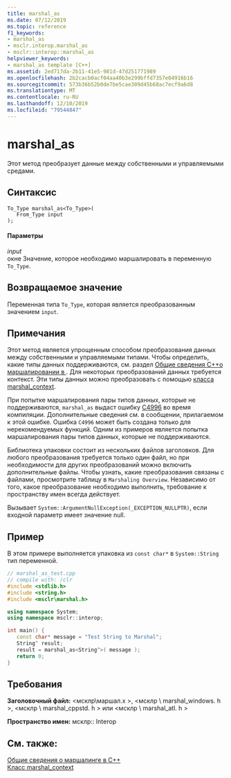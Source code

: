 ```yaml
---
title: marshal_as
ms.date: 07/12/2019
ms.topic: reference
f1_keywords:
- marshal_as
- msclr.interop.marshal_as
- msclr::interop::marshal_as
helpviewer_keywords:
- marshal_as template [C++]
ms.assetid: 2ed717da-2b11-41e5-981d-47d251771989
ms.openlocfilehash: 2b2cacb0acf04aa40b3e299bffd7357e04916b16
ms.sourcegitcommit: 573b36b52b0de7be5cae309d45b68ac7ecf9a6d8
ms.translationtype: MT
ms.contentlocale: ru-RU
ms.lasthandoff: 12/10/2019
ms.locfileid: "79544847"
---
```

# <a name="marshal_as"></a>marshal_as

Этот метод преобразует данные между собственными и управляемыми средами.

## <a name="syntax"></a>Синтаксис

```
To_Type marshal_as<To_Type>(
   From_Type input
);
```

#### <a name="parameters"></a>Параметры

*input*<br/>
окне Значение, которое необходимо маршалировать в переменную `To_Type`.

## <a name="return-value"></a>Возвращаемое значение

Переменная типа `To_Type`, которая является преобразованным значением `input`.

## <a name="remarks"></a>Примечания

Этот метод является упрощенным способом преобразования данных между собственными и управляемыми типами. Чтобы определить, какие типы данных поддерживаются, см. раздел [Общие сведения C++о маршалировании в ](../dotnet/overview-of-marshaling-in-cpp.md). Для некоторых преобразований данных требуется контекст. Эти типы данных можно преобразовать с помощью [класса marshal_context](../dotnet/marshal-context-class.md).

При попытке маршалирования пары типов данных, которые не поддерживаются, `marshal_as` выдаст ошибку [C4996](../error-messages/compiler-warnings/compiler-warning-level-3-c4996.md) во время компиляции. Дополнительные сведения см. в сообщении, прилагаемом к этой ошибке. Ошибка `C4996` может быть создана только для нерекомендуемых функций. Одним из примеров является попытка маршалирования пары типов данных, которые не поддерживаются.

Библиотека упаковки состоит из нескольких файлов заголовков. Для любого преобразования требуется только один файл, но при необходимости для других преобразований можно включить дополнительные файлы. Чтобы узнать, какие преобразования связаны с файлами, просмотрите таблицу в `Marshaling Overview`. Независимо от того, какое преобразование необходимо выполнить, требование к пространству имен всегда действует.

Вызывает `System::ArgumentNullException(_EXCEPTION_NULLPTR)`, если входной параметр имеет значение null.

## <a name="example"></a>Пример

В этом примере выполняется упаковка из `const char*` в `System::String` тип переменной.

```cpp
// marshal_as_test.cpp
// compile with: /clr
#include <stdlib.h>
#include <string.h>
#include <msclr\marshal.h>

using namespace System;
using namespace msclr::interop;

int main() {
   const char* message = "Test String to Marshal";
   String^ result;
   result = marshal_as<String^>( message );
   return 0;
}
```

## <a name="requirements"></a>Требования

**Заголовочный файл:** \<мсклр\маршал.х >, \<мсклр \ marshal_windows. h >, \<мсклр \ marshal_cppstd. h > или \<мсклр \ marshal_atl. h >

**Пространство имен:** мсклр:: Interop

## <a name="see-also"></a>См. также:

[Общие сведения о маршалинге в C++](../dotnet/overview-of-marshaling-in-cpp.md)<br/>
[Класс marshal_context](../dotnet/marshal-context-class.md)
